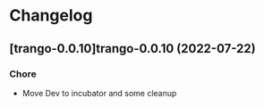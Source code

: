 # Changelog



## [trango-0.0.10]trango-0.0.10 (2022-07-22)

### Chore

- Move Dev to incubator and some cleanup
  
  